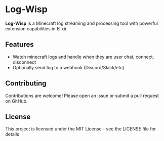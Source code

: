 # Log-Wisp

**Log-Wisp** is a Minecraft log streaming and processing tool with powerful extension capabilities in Elixir.

## Features

- Watch minecraft logs and handle when they are user chat, connect, disconnect
- Optionally send log to a webhook (Discord/Slack/etc)

## Contributing

Contributions are welcome! Please open an issue or submit a pull request on GitHub.

## License

This project is licensed under the MIT License - see the LICENSE file for details

